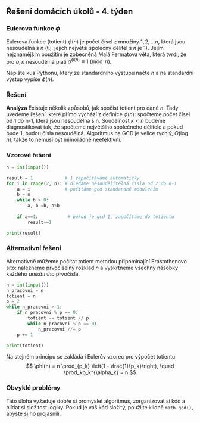 ## Řešení domácích úkolů - 4. týden

### Eulerova funkce $\phi$

Eulerova funkce (totient) $\phi(n)$ je počet čísel z množiny $1, 2, \dots n$, která jsou nesoudělná s $n$ (t.j. jejich největší společný dělitel s $n$ je 1). Jejím nejznámějším použitím je zobecněná Malá Fermatova věta, která tvrdí, že pro $a, n$ nesoudělná platí $a^{\phi(n)} \equiv 1 \pmod{n}$.

Napište kus Pythonu, který ze standardního výstupu načte $n$ a na standardní výstup vypíše $\phi(n)$.

### Řešení

**Analýza** Existuje několik způsobů, jak spočíst totient pro dané $n$. Tady uvedeme řešení, které přímo vychází z definice $\phi(n)$: spočteme počet čísel od 1 do n-1, která jsou nesoudělná s n. Soudělnost $k \lt n$ budeme diagnostikovat tak, že spočteme největšího společného dělitele a pokud bude 1, budou čísla nesoudělná. Algoritmus na GCD je velice rychlý, $O(\log n)$, takže to nemusí být mimořádně neefektivní.

### Vzorové řešení

```python
n = int(input())

result = 1            # 1 započítáváme automaticky
for i in range(2, n): # hledáme nesoudělitelná čísla od 2 do n-1
    a = i             # počítáme gcd standardně modulením
    b = n
    while b > 0:
        a, b =b, a%b
        
    if a==1:           # pokud je gcd 1, započítáme do totientu
        result+=1

print(result)

```

 ### Alternativní řešení

Alternativně můžeme počítat totient metodou připomínající Erastothenovo síto: nalezneme prvočíselný rozklad $n$ a vyškrtneme všechny násobky každého *unikátního* prvočísla. 

```python
n = int(input())
n_pracovni = n
totient = n
p = 2
while n_pracovni > 1:
    if n_pracovni % p == 0:
        totient -= totient // p
        while n_pracovni % p == 0:
            n_pracovni //= p
    p += 1

print(totient)
```

Na stejném principu se zakládá i Eulerův vzorec pro výpočet totientu:
$$
\phi(n) = n \prod_{p_k} \left(1 - \frac{1}{p_k}\right), \quad \prod_kp_k^{\alpha_k} = n
$$

### Obvyklé problémy

Tato úloha vyžaduje dobře si promyslet algoritmus, zorganizovat si kód a hlídat si složitost logiky. Pokud je váš kód složitý, použijte klidně `math.gcd()`, abyste si ho projasnili. 



